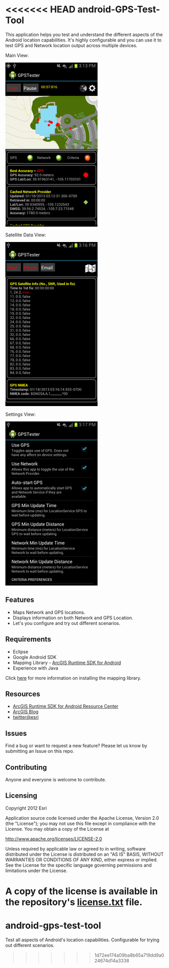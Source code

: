 <<<<<<< HEAD
android-GPS-Test-Tool
==================

This application helps you test and understand the different aspects of the Android location capabilities. 
It's highly configurable and you can use it to test GPS and Network location output across multiple devices.

Main View:

![App](https://github.com/Esri/android-gps-test-tool/blob/master/gpstester_main_view.png)

Satellite Data View:

![App](https://github.com/Esri/android-gps-test-tool/blob/master/gpstester_satellite_view.png)

Settings View:

![App](https://github.com/Esri/android-gps-test-tool/blob/master/gpstester_settings_view.png)

## Features
* Maps Network and GPS locations.
* Displays information on both Network and GPS Location.
* Let's you configure and try out different scenarios.

## Requirements

* Eclipse
* Google Android SDK
* Mapping Library - [ArcGIS Runtime SDK for Android](http://resources.arcgis.com/en/communities/runtime-android/)
* Experience with Java

Click [here](http://resources.arcgis.com/en/help/android-sdk/concepts/0119/01190000002m000000.htm) for more information on installing the mapping library.

## Resources

* [ArcGIS Runtime SDK for Android Resource Center](http://resources.arcgis.com/en/communities/runtime-android/)
* [ArcGIS Blog](http://blogs.esri.com/esri/arcgis/)
* [twitter@esri](http://twitter.com/esri)

## Issues

Find a bug or want to request a new feature?  Please let us know by submitting an Issue on this repo.

## Contributing

Anyone and everyone is welcome to contribute. 

## Licensing
Copyright 2012 Esri

Application source code licensed under the Apache License, Version 2.0 (the "License");
you may not use this file except in compliance with the License.
You may obtain a copy of the License at

   http://www.apache.org/licenses/LICENSE-2.0

Unless required by applicable law or agreed to in writing, software
distributed under the License is distributed on an "AS IS" BASIS,
WITHOUT WARRANTIES OR CONDITIONS OF ANY KIND, either express or implied.
See the License for the specific language governing permissions and
limitations under the License.

A copy of the license is available in the repository's [license.txt]( https://raw.github.com/Esri/switch-basemaps-js/master/license.txt) file.
=======
android-gps-test-tool
=====================

Test all aspects of Android's location capabilities. Configurable for trying out different scenarios. 
>>>>>>> 1d72ee174a09ba8b65a719dd9a024674d14a3338
